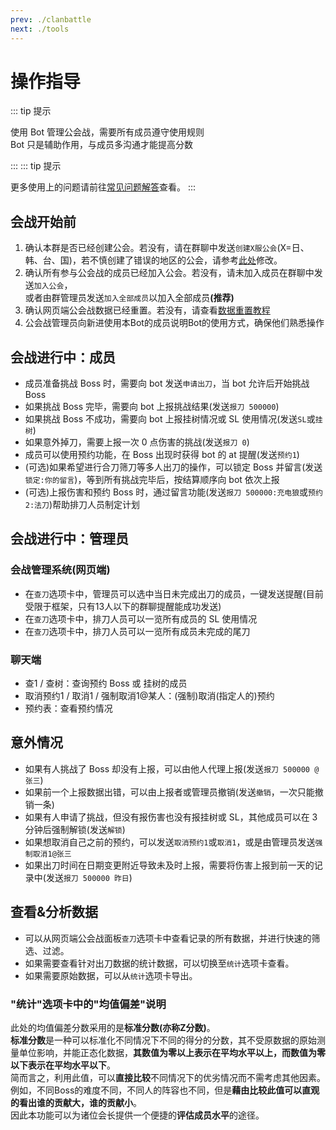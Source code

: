 ```yaml
---
prev: ./clanbattle
next: ./tools
---
```

# 操作指导

::: tip 提示

使用 Bot 管理公会战，需要所有成员遵守使用规则  
Bot 只是辅助作用，与成员多沟通才能提高分数

:::
::: tip 提示

更多使用上的问题请前往[常见问题解答](/guide/qa.html)查看。
:::

## 会战开始前

1. 确认本群是否已经创建公会。若没有，请在群聊中发送`创建X服公会`(X=日、韩、台、国)，若不慎创建了错误的地区的公会，请参考[此处](/guide/qa.html#_3-%E5%A6%82%E4%BD%95%E9%87%8D%E7%BD%AE%E4%BC%9A%E6%88%98%E6%95%B0%E6%8D%AE-%E8%B0%83%E6%95%B4%E5%85%AC%E4%BC%9A%E5%B1%9E%E6%80%A7%E3%80%81%E8%B0%83%E6%95%B4%E8%A1%80%E9%87%8F%E5%92%8C%E5%88%A0%E9%99%A4%E6%88%90%E5%91%98)修改。
1. 确认所有参与公会战的成员已经加入公会。若没有，请未加入成员在群聊中发送`加入公会`，  
或者由群管理员发送`加入全部成员`以加入全部成员<b>(推荐)</b>
2. 确认网页端公会战数据已经重置。若没有，请查看[数据重置教程](/guide/qa.html#_3-%E5%A6%82%E4%BD%95%E9%87%8D%E7%BD%AE%E4%BC%9A%E6%88%98%E6%95%B0%E6%8D%AE-%E8%B0%83%E6%95%B4%E5%85%AC%E4%BC%9A%E5%B1%9E%E6%80%A7%E3%80%81%E8%B0%83%E6%95%B4%E8%A1%80%E9%87%8F%E5%92%8C%E5%88%A0%E9%99%A4%E6%88%90%E5%91%98)
3. 公会战管理员向新进使用本Bot的成员说明Bot的使用方式，确保他们熟悉操作

## 会战进行中：成员

- 成员准备挑战 Boss 时，需要向 bot 发送`申请出刀`，当 bot 允许后开始挑战 Boss
- 如果挑战 Boss 完毕，需要向 bot 上报挑战结果(发送`报刀 500000`)
- 如果挑战 Boss 不成功，需要向 bot 上报挂树情况或 SL 使用情况(发送`SL`或`挂树`)
- 如果意外掉刀，需要上报一次 0 点伤害的挑战(发送`报刀 0`)
- 成员可以使用预约功能，在 Boss 出现时获得 bot 的 at 提醒(发送`预约1`)
- (可选)如果希望进行合刀筛刀等多人出刀的操作，可以锁定 Boss 并留言(发送`锁定:你的留言`)，等到所有挑战完毕后，按结算顺序向 bot 依次上报
- (可选)上报伤害和预约 Boss 时，通过留言功能(发送`报刀 500000:充电狼`或`预约2:法刀`)帮助排刀人员制定计划

## 会战进行中：管理员

### 会战管理系统(网页端)
- 在`查刀`选项卡中，管理员可以选中当日未完成出刀的成员，一键发送提醒(目前受限于框架，只有13人以下的群聊提醒能成功发送)
- 在`查刀`选项卡中，排刀人员可以一览所有成员的 SL 使用情况
- 在`查刀`选项卡中，排刀人员可以一览所有成员未完成的尾刀
### 聊天端
- 查1 / 查树：查询预约 Boss 或 挂树的成员
- 取消预约1 / 取消1 / 强制取消1@某人：(强制)取消(指定人的)预约
- 预约表：查看预约情况

## 意外情况

- 如果有人挑战了 Boss 却没有上报，可以由他人代理上报(发送`报刀 500000 @张三`)
- 如果前一个上报数据出错，可以由上报者或管理员撤销(发送`撤销`，一次只能撤销一条)
- 如果有人申请了挑战，但没有报伤害也没有报挂树或 SL，其他成员可以在 3 分钟后强制解锁(发送`解锁`)
- 如果想取消自己之前的预约，可以发送`取消预约1`或`取消1`，或是由管理员发送`强制取消1@张三`
- 如果出刀时间在日期变更附近导致未及时上报，需要将伤害上报到前一天的记录中(发送`报刀 500000 昨日`)

## 查看&分析数据

- 可以从网页端公会战面板`查刀`选项卡中查看记录的所有数据，并进行快速的筛选、过滤。
- 如果需要查看针对出刀数据的统计数据，可以切换至`统计`选项卡查看。  
- 如果需要原始数据，可以从`统计`选项卡导出。  

### "统计"选项卡中的"均值偏差"说明
此处的均值偏差分数采用的是<b>标准分数(亦称Z分数)</b>。  
<b>标准分数</b>是一种可以标准化不同情况下不同的得分的分数，其不受原数据的原始测量单位影响，并能正态化数据，<b>其数值为零以上表示在平均水平以上，而数值为零以下表示在平均水平以下</b>。   
简而言之，利用此值，可以<b>直接比较</b>不同情况下的优劣情况而不需考虑其他因素。  
例如，不同Boss的难度不同，不同人的阵容也不同，但是<b>藉由比较此值可以直观的看出谁的贡献大，谁的贡献小</b>。  
因此本功能可以为诸位会长提供一个便捷的<b>评估成员水平</b>的途径。